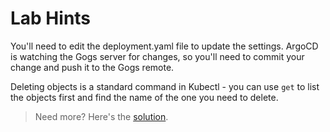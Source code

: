# Lab Hints

You'll need to edit the deployment.yaml file to update the settings. ArgoCD is watching the Gogs server for changes, so you'll need to commit your change and push it to the Gogs remote.

Deleting objects is a standard command in Kubectl - you can use `get` to list the objects first and find the name of the one you need to delete.

> Need more? Here's the [solution](solution.md).